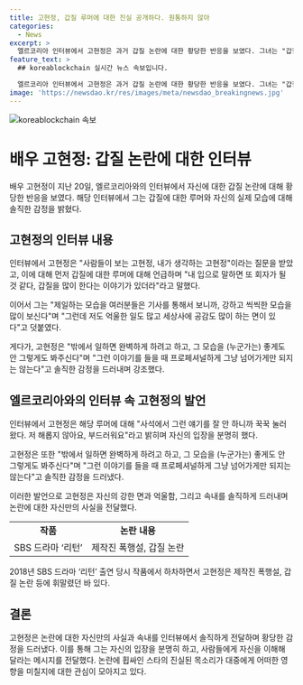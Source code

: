 ```yaml
---
title: 고현정, 갑질 루머에 대한 진실 공개하다. 원통하지 않아
categories:
  - News
excerpt: >
  엘르코리아 인터뷰에서 고현정은 과거 갑질 논란에 대한 황당한 반응을 보였다. 그녀는 "갑질을 많이 한다는 이야기가 있더라"며 "사석에서 그런 얘기를 잘 안 하니까 꾹꾹 눌러왔다. 저 해롭지 않아요, 부드러워요"라고 말했다. 이어 "바깥에서 일하면 완벽하게 하려고 하고, 그 모습을 (누군가는) 좋게도 안 그렇게도 봐주신다"며 "그런 이야기를 들을 때 프로페셔널하게 그냥 넘어가게만 되지는 안 되는 것 같다"고 솔직한 감정을 드러냈다. 한편, 2018년 SBS 드라마 '리턴' 출연 당시 제작진 폭행설, 갑질 논란 등에 휘말렸던 고현정에 대한 관심이 이어지고 있다.
feature_text: >
  ## koreablockchain 실시간 뉴스 속보입니다.

  엘르코리아 인터뷰에서 고현정은 과거 갑질 논란에 대한 황당한 반응을 보였다. 그녀는 "갑질을 많이 한다는 이야기가 있더라"며 "사석에서 그런 얘기를 잘 안 하니까 꾹꾹 눌러왔다. 저 해롭지 않아요, 부드러워요"라고 말했다. 이어 "바깥에서 일하면 완벽하게 하려고 하고, 그 모습을 (누군가는) 좋게도 안 그렇게도 봐주신다"며 "그런 이야기를 들을 때 프로페셔널하게 그냥 넘어가게만 되지는 안 되는 것 같다"고 솔직한 감정을 드러냈다. 한편, 2018년 SBS 드라마 '리턴' 출연 당시 제작진 폭행설, 갑질 논란 등에 휘말렸던 고현정에 대한 관심이 이어지고 있다.
image: 'https://newsdao.kr/res/images/meta/newsdao_breakingnews.jpg'
---
```


<p><img src="https://newsdao.kr/res/images/meta/newsdao_breakingnews.jpg" alt="koreablockchain 속보" /></p>

<h1 data-ke-size="size26">배우 고현정: 갑질 논란에 대한 인터뷰</h1>

<p data-ke-size="size16">배우 고현정이 지난 20일, 엘르코리아와의 인터뷰에서 자신에 대한 갑질 논란에 대해 황당한 반응을 보였다. 해당 인터뷰에서 그는 갑질에 대한 루머와 자신의 실제 모습에 대해 솔직한 감정을 밝혔다.</p>

<h2 data-ke-size="size24">고현정의 인터뷰 내용</h2>

<p data-ke-size="size16">인터뷰에서 고현정은 "사람들이 보는 고현정, 내가 생각하는 고현정"이라는 질문을 받았고, 이에 대해 먼저 갑질에 대한 루머에 대해 언급하며 "내 입으로 말하면 또 회자가 될 것 같다, 갑질을 많이 한다는 이야기가 있더라"라고 말했다.</p>

<p data-ke-size="size16">이어서 그는 "제일하는 모습을 여러분들은 기사를 통해서 보니까, 강하고 씩씩한 모습을 많이 보신다"며 "그런데 저도 억울한 일도 많고 세상사에 공감도 많이 하는 면이 있다"고 덧붙였다.</p>

<p data-ke-size="size16">게다가, 고현정은 "밖에서 일하면 완벽하게 하려고 하고, 그 모습을 (누군가는) 좋게도 안 그렇게도 봐주신다"며 "그런 이야기를 들을 때 프로페셔널하게 그냥 넘어가게만 되지는 않는다"고 솔직한 감정을 드러내며 강조했다.</p>

<h2 data-ke-size="size24">엘르코리아와의 인터뷰 속 고현정의 발언</h2>

<p data-ke-size="size16">인터뷰에서 고현정은 해당 루머에 대해 "사석에서 그런 얘기를 잘 안 하니까 꾹꾹 눌러왔다. 저 해롭지 않아요, 부드러워요"라고 밝히며 자신의 입장을 분명히 했다.</p>

<p data-ke-size="size16">고현정은 또한 "밖에서 일하면 완벽하게 하려고 하고, 그 모습을 (누군가는) 좋게도 안 그렇게도 봐주신다"며 "그런 이야기를 들을 때 프로페셔널하게 그냥 넘어가게만 되지는 않는다"고 솔직한 감정을 드러냈다.</p>

<p data-ke-size="size16">이러한 발언으로 고현정은 자신의 강한 면과 억울함, 그리고 속내를 솔직하게 드러내며 논란에 대한 자신만의 사실을 전달했다.</p>

<table>
    <tr>
        <td style="text-align: center; height: 17px;"><b>작품</b></td>
        <td style="text-align: center; height: 17px;"><b>논란 내용</b></td>
    </tr>
    <tr>
        <td style="text-align: center;">SBS 드라마 ‘리턴’</td>
        <td style="text-align: center;">제작진 폭행설, 갑질 논란</td>
    </tr>
</table>

<p data-ke-size="size16">2018년 SBS 드라마 ‘리턴’ 출연 당시 작품에서 하차하면서 고현정은 제작진 폭행설, 갑질 논란 등에 휘말렸던 바 있다.</p>

<h2 data-ke-size="size24">결론</h2>

<p data-ke-size="size16">고현정은 논란에 대한 자신만의 사실과 속내를 인터뷰에서 솔직하게 전달하며 황당한 감정을 드러냈다. 이를 통해 그는 자신의 입장을 분명히 하고, 사람들에게 자신을 이해해 달라는 메시지를 전달했다. 논란에 휩싸인 스타의 진실된 목소리가 대중에게 어떠한 영향을 미칠지에 대한 관심이 모아지고 있다.</p>

